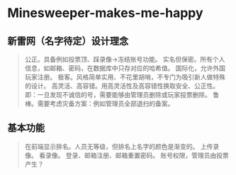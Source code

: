 # Minesweeper-makes-me-happy

## 新雷网（名字待定）设计理念

> 公正。具备例如投票顶、踩录像->冻结账号功能。
> 实名但保密。所有个人信息，如邮箱、密码，在数据库中只存对应的哈希值。
> 国际化，允许外国玩家注册。
> 极客。风格简单实用、不花里胡哨，不专门为吸引新人做特殊的设计。
> 高灵活、高容错。用高灵活性及高容错性换取安全、公正性。即：一旦发现不诚信的号，需要能够由管理员删除或玩家投票删除。
> 鲁棒。需要考虑灾备方案：例如管理员全部退扫的备案。

## 基本功能

> 在前端显示排名。人员无等级，但排名上名字的颜色是渐变的。
> 上传录像。
> 看录像。
> 登录、邮箱注册、邮箱重置密码。
> 账号权限，管理员由投票产生？



